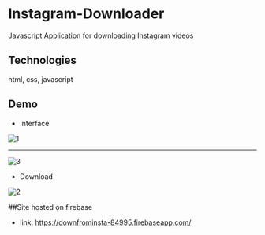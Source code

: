 # Instagram-Downloader
Javascript Application for downloading Instagram videos

## Technologies
html, css, javascript

## Demo
* Interface

![1](https://user-images.githubusercontent.com/36522492/55203193-e80e3680-51ca-11e9-8159-41549a147e01.PNG)

---

![3](https://user-images.githubusercontent.com/36522492/55203183-ddec3800-51ca-11e9-9d12-97a749c2dee7.PNG)


* Download


![2](https://user-images.githubusercontent.com/36522492/55203181-db89de00-51ca-11e9-8d84-ccd53eafac6a.PNG)


##Site hosted on firebase
* link:
https://downfrominsta-84995.firebaseapp.com/

